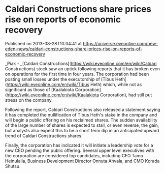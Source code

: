 # Caldari Constructions share prices rise on reports of economic recovery
Published on 2013-08-28T10:04:41 at https://universe.eveonline.com/new-eden-news/caldari-constructions-share-prices-rise-on-reports-of-economic-recovery

_Piak - _[Caldari Constructions](https://wiki.eveonline.com/en/wiki/Caldari Constructions) stock saw an uptick following reports that it has broken even on operations for the first time in four years. The corporation had been posting small losses under the executorship of [Tibus Heth](https://wiki.eveonline.com/en/wiki/Tibus Heth) which, while not as significant as those of [Kaalakiota Corporation](https://wiki.eveonline.com/en/wiki/Kaalakiota Corporation), had still put stress on the company.

Following the report, Caldari Constructions also released a statement saying it has completed the nullification of Tibus Heth's stake in the company and will begin a public offering on his reclaimed shares. The sudden availability of the large number of shares is expected to stall, or even reverse, the gain, but analysts also expect this to be a short term dip in an anticipated upward trend of Caldari Constructions shares.

Finally, the corporation has indicated it will initiate a leadership vote for a new CEO pending the public offering. Several upper level executives with the corporation are considered top candidates, including CFO Tamo Heinulaila, Business Development Director Onnuta Ahvala, and CMO Korada Shutsu.

